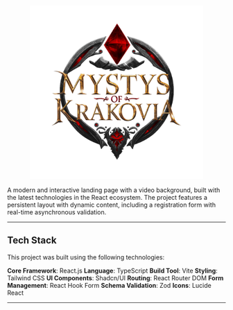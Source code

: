<p align="center">
  <img src="./public/MOK_LOGO3.png" alt="Logo do jogo Mystys of Krakovia" width="400">
</p>

A modern and interactive landing page with a video background, built with the latest technologies in the React ecosystem. The project features a persistent layout with dynamic content, including a registration form with real-time asynchronous validation.

---

## Tech Stack
This project was built using the following technologies:

**Core Framework**: React.js
**Language**: TypeScript
**Build Tool**: Vite
**Styling**: Tailwind CSS
**UI Components**: Shadcn/UI
**Routing**: React Router DOM
**Form Management**: React Hook Form
**Schema Validation**: Zod
**Icons**: Lucide React

---